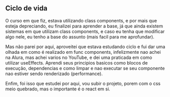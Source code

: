 ## Ciclo de vida

O curso em que fiz, estava utilizando class components, e por mais que esteja depreciando, eu finalizei para aprender a base, já que ainda existem sistemas em que utilizam class components, e caso eu tenha que modificar algo nele, eu tenho a base do assunto (mais facil para me aprofundar).

Mas não parei por aqui, aproveitei que estava estudando ciclo e fui dar uma olhada em como é realizado em func components, infelizmente nao achei na Alura, mas achei varios no YouTube, e dei uma praticada em como utilizar useEffects. Aprendi seus principios basicos como blocos de execução, dependencias e como limpar e nao executar se seu componente nao estiver sendo renderizado (performance).

Enfim, foi isso que estudei por aqui, vou subir o projeto, porem com o css meio quebrado, mas o importante é o react em si.
